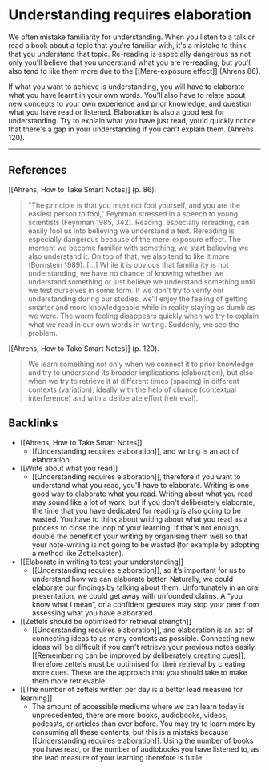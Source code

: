 # Understanding requires elaboration
We often mistake familiarity for understanding. When you listen to a talk or read a book about a topic that you're familiar with, it's a mistake to think that you understand that topic. Re-reading is especially dangerous as not only you'll believe that you understand what you are re-reading, but you'll also tend to like them more due to the [[Mere-exposure effect]] (Ahrens 86).

If what you want to achieve is understanding, you will have to elaborate what you have learnt in your own words. You'll also have to relate about new concepts to your own experience and prior knowledge, and question what you have read or listened. Elaboration is also a good test for understanding. Try to explain what you have just read, you'd quickly notice that there's a gap in your understanding if you can't explain them.  (Ahrens 120).

---
## References
[[Ahrens, How to Take Smart Notes]] (p. 86).
> "The principle is that you must not fool yourself, and you are the easiest person to fool," Feynman stressed in a speech to young scientists (Feynman 1985, 342). Reading, especially rereading, can easily fool us into believing we understand a text. Rereading is especially dangerous because of the mere-exposure effect. The moment we become familiar with something, we start believing we also understand it. On top of that, we also tend to like it more (Bornstein 1989).
> [...] 
> While it is obvious that familiarity is not understanding, we have no chance of knowing whether we understand something or just believe we understand something until we test ourselves in some form. If we don't try to verify our understanding during our studies, we'll enjoy the feeling of getting smarter and more knowledgeable while in reality staying as dumb as we were. The warm feeling disappears quickly when we try to explain what we read in our own words in writing. Suddenly, we see the problem.

[[Ahrens, How to Take Smart Notes]] (p. 120).
> We learn something not only when we connect it to prior knowledge and try to understand its broader implications (elaboration), but also when we try to retrieve it at different times (spacing) in different contexts (variation), ideally with the help of chance (contextual interference) and with a deliberate effort (retrieval).

## Backlinks
* [[Ahrens, How to Take Smart Notes]]
	* [[Understanding requires elaboration]], and writing is an act of elaboration
* [[Write about what you read]]
	* [[Understanding requires elaboration]], therefore if you want to understand what you read, you'll have to elaborate. Writing is one good way to elaborate what you read. Writing about what you read may sound like a lot of work, but if you don't deliberately elaborate, the time that you have dedicated for reading is also going to be wasted. You have to think about writing about what you read as a process to close the loop of your learning. If that's not enough, double the benefit of your writing by organising them well so that your note-writing is not going to be wasted (for example by adopting a method like Zettelkasten).
* [[Elaborate in writing to test your understanding]]
	* [[Understanding requires elaboration]], so it’s important for us to understand how we can elaborate better. Naturally, we could elaborate our findings by talking about them. Unfortunately in an oral presentation, we could get away with unfounded claims. A “you know what I mean”, or a confident gestures may stop your peer from assessing what you have elaborated.
* [[Zettels should be optimised for retrieval strength]]
	* [[Understanding requires elaboration]], and elaboration is an act of connecting ideas to as many contexts as possible. Connecting new ideas will be difficult if you can't retrieve your previous notes easily. [[Remembering can be improved by deliberately creating cues]], therefore zettels must be optimised for their retrieval by creating more cues. These are the approach that you should take to make them more retrievable:
* [[The number of zettels written per day is a better lead measure for learning]]
	* The amount of accessible mediums where we can learn today is unprecedented, there are more books, audiobooks, videos, podcasts, or articles than ever before. You may try to learn more by consuming all these contents, but this is a mistake because [[Understanding requires elaboration]]. Using the number of books you have read, or the number of audiobooks you have listened to, as the lead measure of your learning therefore is futile.

<!-- #evergreen #learning #mastery -->

<!-- {BearID:4D190548-772A-426A-A767-BFB82A8CD1BB-71920-0001AA876A2283E3} -->
